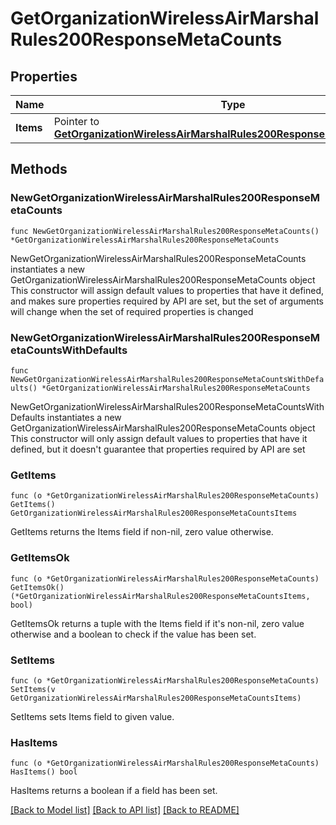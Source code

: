 # GetOrganizationWirelessAirMarshalRules200ResponseMetaCounts

## Properties

Name | Type | Description | Notes
------------ | ------------- | ------------- | -------------
**Items** | Pointer to [**GetOrganizationWirelessAirMarshalRules200ResponseMetaCountsItems**](GetOrganizationWirelessAirMarshalRules200ResponseMetaCountsItems.md) |  | [optional] 

## Methods

### NewGetOrganizationWirelessAirMarshalRules200ResponseMetaCounts

`func NewGetOrganizationWirelessAirMarshalRules200ResponseMetaCounts() *GetOrganizationWirelessAirMarshalRules200ResponseMetaCounts`

NewGetOrganizationWirelessAirMarshalRules200ResponseMetaCounts instantiates a new GetOrganizationWirelessAirMarshalRules200ResponseMetaCounts object
This constructor will assign default values to properties that have it defined,
and makes sure properties required by API are set, but the set of arguments
will change when the set of required properties is changed

### NewGetOrganizationWirelessAirMarshalRules200ResponseMetaCountsWithDefaults

`func NewGetOrganizationWirelessAirMarshalRules200ResponseMetaCountsWithDefaults() *GetOrganizationWirelessAirMarshalRules200ResponseMetaCounts`

NewGetOrganizationWirelessAirMarshalRules200ResponseMetaCountsWithDefaults instantiates a new GetOrganizationWirelessAirMarshalRules200ResponseMetaCounts object
This constructor will only assign default values to properties that have it defined,
but it doesn't guarantee that properties required by API are set

### GetItems

`func (o *GetOrganizationWirelessAirMarshalRules200ResponseMetaCounts) GetItems() GetOrganizationWirelessAirMarshalRules200ResponseMetaCountsItems`

GetItems returns the Items field if non-nil, zero value otherwise.

### GetItemsOk

`func (o *GetOrganizationWirelessAirMarshalRules200ResponseMetaCounts) GetItemsOk() (*GetOrganizationWirelessAirMarshalRules200ResponseMetaCountsItems, bool)`

GetItemsOk returns a tuple with the Items field if it's non-nil, zero value otherwise
and a boolean to check if the value has been set.

### SetItems

`func (o *GetOrganizationWirelessAirMarshalRules200ResponseMetaCounts) SetItems(v GetOrganizationWirelessAirMarshalRules200ResponseMetaCountsItems)`

SetItems sets Items field to given value.

### HasItems

`func (o *GetOrganizationWirelessAirMarshalRules200ResponseMetaCounts) HasItems() bool`

HasItems returns a boolean if a field has been set.


[[Back to Model list]](../README.md#documentation-for-models) [[Back to API list]](../README.md#documentation-for-api-endpoints) [[Back to README]](../README.md)


